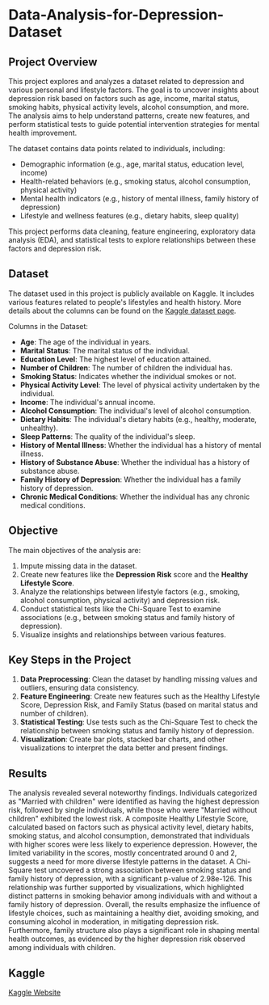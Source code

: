 # Data-Analysis-for-Depression-Dataset

## Project Overview

This project explores and analyzes a dataset related to depression and various personal and lifestyle factors. The goal is to uncover insights about depression risk based on factors such as age, income, marital status, smoking habits, physical activity levels, alcohol consumption, and more. The analysis aims to help understand patterns, create new features, and perform statistical tests to guide potential intervention strategies for mental health improvement.

The dataset contains data points related to individuals, including:

* Demographic information (e.g., age, marital status, education level, income)
* Health-related behaviors (e.g., smoking status, alcohol consumption, physical activity)
* Mental health indicators (e.g., history of mental illness, family history of depression)
* Lifestyle and wellness features (e.g., dietary habits, sleep quality)

This project performs data cleaning, feature engineering, exploratory data analysis (EDA), and statistical tests to explore relationships between these factors and depression risk.

## Dataset

The dataset used in this project is publicly available on Kaggle. It includes various features related to people's lifestyles and health history. More details about the columns can be found on the [Kaggle dataset page](https://www.kaggle.com/datasets/anthonytherrien/depression-dataset).

Columns in the Dataset:

* **Age**: The age of the individual in years.
* **Marital Status**: The marital status of the individual.
* **Education Level**: The highest level of education attained.
* **Number of Children**: The number of children the individual has.
* **Smoking Status**: Indicates whether the individual smokes or not.
* **Physical Activity Level**: The level of physical activity undertaken by the individual.
* **Income**: The individual's annual income.
* **Alcohol Consumption**: The individual's level of alcohol consumption.
* **Dietary Habits**: The individual's dietary habits (e.g., healthy, moderate, unhealthy).
* **Sleep Patterns**: The quality of the individual's sleep.
* **History of Mental Illness**: Whether the individual has a history of mental illness.
* **History of Substance Abuse**: Whether the individual has a history of substance abuse.
* **Family History of Depression**: Whether the individual has a family history of depression.
* **Chronic Medical Conditions**: Whether the individual has any chronic medical conditions.

## Objective

The main objectives of the analysis are:

1. Impute missing data in the dataset.
2. Create new features like the **Depression Risk** score and the **Healthy Lifestyle Score**.
3. Analyze the relationships between lifestyle factors (e.g., smoking, alcohol consumption, physical activity) and depression risk.
4. Conduct statistical tests like the Chi-Square Test to examine associations (e.g., between smoking status and family history of depression).
5. Visualize insights and relationships between various features.

## Key Steps in the Project

1. **Data Preprocessing**: Clean the dataset by handling missing values and outliers, ensuring data consistency.
2. **Feature Engineering**: Create new features such as the Healthy Lifestyle Score, Depression Risk, and Family Status (based on marital status and number of children).
3. **Statistical Testing**: Use tests such as the Chi-Square Test to check the relationship between smoking status and family history of depression.
4. **Visualization**: Create bar plots, stacked bar charts, and other visualizations to interpret the data better and present findings.

## Results

The analysis revealed several noteworthy findings. Individuals categorized as "Married with children" were identified as having the highest depression risk, followed by single individuals, while those who were "Married without children" exhibited the lowest risk. A composite Healthy Lifestyle Score, calculated based on factors such as physical activity level, dietary habits, smoking status, and alcohol consumption, demonstrated that individuals with higher scores were less likely to experience depression. However, the limited variability in the scores, mostly concentrated around 0 and 2, suggests a need for more diverse lifestyle patterns in the dataset. A Chi-Square test uncovered a strong association between smoking status and family history of depression, with a significant p-value of 2.98e-126. This relationship was further supported by visualizations, which highlighted distinct patterns in smoking behavior among individuals with and without a family history of depression. Overall, the results emphasize the influence of lifestyle choices, such as maintaining a healthy diet, avoiding smoking, and consuming alcohol in moderation, in mitigating depression risk. Furthermore, family structure also plays a significant role in shaping mental health outcomes, as evidenced by the higher depression risk observed among individuals with children.

## Kaggle
[Kaggle Website](https://www.kaggle.com/code/senakivrak/data-analysis-with-depression-dataset)
